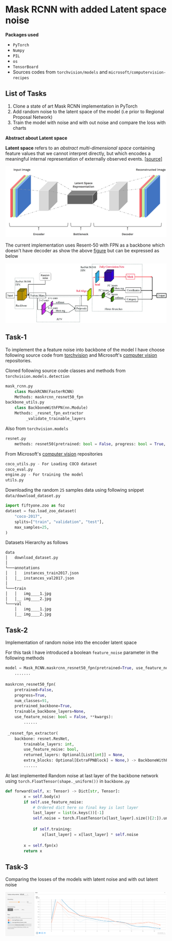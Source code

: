 # **Mask RCNN with added Latent space noise**

**Packages used**

- `PyTorch`
- `Numpy`
- `PIL`
- `os`
- `TensorBoard`
- Sources codes from `torchvision/models` and `microsoft/computervision-recipes`

## List of Tasks

1.  Clone a state of art Mask RCNN implementation in PyTorch
2.  Add random noise to the latent space of the model (i.e prior to Regional Proposal Network)
3.  Train the model with noise and with out noise and compare the loss with charts

**Abstract about Latent space**

**Latent space** refers to an *abstract multi-dimensional space* containing feature values that we cannot interpret directly, but which encodes a meaningful internal representation of externally observed events. \[[source\]](https://stats.stackexchange.com/questions/442352/what-is-a-latent-space "Latent space")

![Bottle Neck](./assets/Bottleneck.png)

The current implementation uses Resent-50 with FPN as a backbone which doesn't have decoder as show the above [figure](/home/surya/.config/joplin-desktop/resources/dc0d293602164cf49253b8930b50c9f8.png) but can be expressed as below 

![Architecture](./assets/Architecture.png)

## Task-1

To implement the a feature noise into backbone of the model I have choose following source code from [torchvision](https://github.com/pytorch/vision/tree/main/torchvision/models) and Microsoft's [computer vision](https://github.com/microsoft/computervision-recipes/tree/master/utils_cv/detection/references) repositories.

Cloned following source code classes and methods from `torchvision.models.detection`

```Python
mask_rcnn.py
    class MaskRCNN(FasterRCNN)
    Methods: maskrcnn_resnet50_fpn
backbone_utils.py
    class BackboneWithFPN(nn.Module)
    Methods: _resnet_fpn_extractor
         _validate_trainable_layers
```

Also from `torchvision.models`

```Python
resnet.py
    methods: resnet50(pretrained: bool = False, progress: bool = True, **kwargs: Any) -> ResNet:
```

From Microsoft's [computer vision](https://github.com/microsoft/computervision-recipes/tree/master/utils_cv/detection/references) repositories

```Python
coco_utils.py - For Loading COCO dataset
coco_eval.py
engine.py - For training the model
utils.py
```

Downloading the random `25` samples data using following snippet `data/download_dataset.py`

```Python
import fiftyone.zoo as foz
dataset = foz.load_zoo_dataset(
    "coco-2017",
    splits=["train", "validation", "test"],
    max_samples=25,
)
```

Datasets Hierarchy as follows 

```Text
data
│   download_dataset.py    
│
└───annotations
│   │   instances_train2017.json
│   │__ instances_val2017.json
│   
└───train
│   │	img____1.jpg
│   │__ img____2.jpg
└───val
    │   img____1.jpg
    │__ img____2.jpg
```

## Task-2

Implementation of random noise into the encoder latent space

For this task I have introduced a boolean `feature_noise` parameter in the following methods

```Python
model = Mask_RCNN.maskrcnn_resnet50_fpn(pretrained=True, use_feature_noise=False)
    .......

maskrcnn_resnet50_fpn(
    pretrained=False, 
    progress=True, 
    num_classes=91, 
    pretrained_backbone=True, 
    trainable_backbone_layers=None,
    use_feature_noise: bool = False, **kwargs):
    	......

 _resnet_fpn_extractor(
 	backbone: resnet.ResNet,
    	trainable_layers: int,
    	use_feature_noise: bool,
    	returned_layers: Optional[List[int]] = None,
    	extra_blocks: Optional[ExtraFPNBlock] = None,) -> BackboneWithFPN:
    	......
```

At last implemented Random noise at last layer of the backbone network using `torch.FloatTensor(shape._uniform())` in `backbone.py`

```Python
def forward(self, x: Tensor) -> Dict[str, Tensor]:
        x = self.body(x)
        if self.use_feature_noise:
            # Ordered dict here so final key is last layer
            last_layer = list(x.keys())[-1]
            self.noise = torch.FloatTensor(x[last_layer].size()[2:]).uniform_(0.8, 1.2).to("cuda")
            
            if self.training:
                x[last_layer] = x[last_layer] * self.noise
        
        x = self.fpn(x)
        return x
```

## Task-3

Comparing the losses of the models with latent noise and with out latent noise

![Loss Comparision](./assets/loss_comparision.png)

